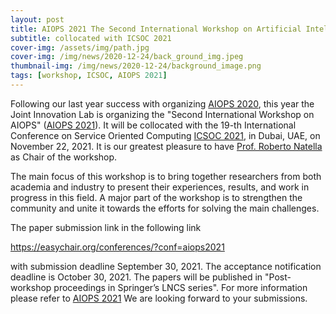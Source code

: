 ```yaml
---
layout: post
title: AIOPS 2021 The Second International Workshop on Artificial Intelligence for IT Operations
subtitle: collocated with ICSOC 2021
cover-img: /assets/img/path.jpg
cover-img: /img/news/2020-12-24/back_ground_img.jpeg
thumbnail-img: /img/news/2020-12-24/background_image.png
tags: [workshop, ICSOC, AIOPS 2021]
---
```


Following our last year success with organizing [AIOPS 2020](https://aiopsworkshop.github.io/index.html),
this year the Joint Innovation Lab is organizing the "Second International Workshop on AIOPS" ([AIOPS 2021](https://aiops2021.github.io/)).
It will be collocated with the 19-th International Conference on Service Oriented Computing [ICSOC 2021](http://icsoc2021.josueonline.com/), in Dubai, UAE, on November 22, 2021.
It is our greatest pleasure to have [Prof. Roberto Natella](http://wpage.unina.it/roberto.natella/) as Chair of the workshop.

The main focus of this workshop is to bring together researchers from both academia and industry to present their experiences,
results, and work in progress in this field. A major part of the workshop is to strengthen the community and
unite it towards the efforts for solving the main challenges.

The paper submission link in the following link

https://easychair.org/conferences/?conf=aiops2021

with submission deadline September 30, 2021.
The acceptance notification deadline is October 30, 2021. The papers will be published in "Post-workshop proceedings in Springer’s LNCS series".
For more information please refer to [AIOPS 2021](aiops2021.github.io/)
We are looking forward to your submissions.
